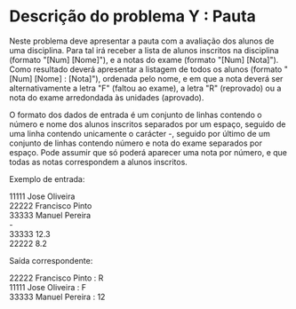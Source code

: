 # Descrição do problema Y : Pauta

Neste problema deve apresentar a pauta com a avaliação dos alunos de uma disciplina. Para tal irá receber a lista de alunos inscritos na disciplina (formato "[Num] [Nome]"), e a notas do exame (formato "[Num] [Nota]"). Como resultado deverá apresentar a listagem de todos os alunos (formato "[Num] [Nome] : [Nota]"), ordenada pelo nome, e em que a nota deverá ser alternativamente a letra "F" (faltou ao exame), a letra "R" (reprovado) ou a nota do exame arredondada às unidades (aprovado).

O formato dos dados de entrada é um conjunto de linhas contendo o número e nome dos alunos inscritos separados por um espaço, seguido de uma linha contendo unicamente o carácter -, seguido por último de um conjunto de linhas contendo número e nota do exame separados por espaço. Pode assumir que só poderá aparecer uma nota por número, e que todas as notas correspondem a alunos inscritos.

Exemplo de entrada:  

11111 Jose Oliveira  
22222 Francisco Pinto  
33333 Manuel Pereira  
\-  
33333 12.3  
22222 8.2  

Saída correspondente:  

22222 Francisco Pinto : R  
11111 Jose Oliveira : F  
33333 Manuel Pereira : 12